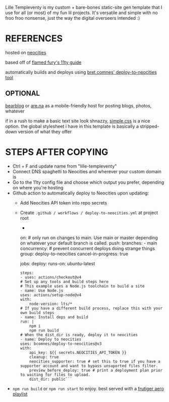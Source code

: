 Lille Templeventy is my custom + bare-bones static-site gen template that I use for all (or most) of my fun lil projects. It's versatile and simple with no froo froo nonsense, just the way the digital overseers intended :)

# REFERENCES
hosted on [neocities](https://neocities.org/)

based off of [flamed fury's 11ty guide](https://flamedfury.com/guides/11ty-homepage-neocities/)

automatically builds and deploys using [bret comnes' deploy-to-neocities tool](https://github.com/bcomnes/deploy-to-neocities)

## OPTIONAL
[bearblog](https://docs.bearblog.dev/) or [are.na](https://dev.are.na/documentation/channels) as a mobile-friendly host for posting blogs, photos, whatever

if in a rush to make a basic text site look shnazzy, [simple.css](https://github.com/kevquirk/simple.css?tab=readme-ov-file) is a nice option. the global stylesheet i have in this template is basically a stripped-down version of what they offer

# STEPS AFTER COPYING
* Ctrl + F and update name from "lille-templeventy"
* Connect DNS spaghetti to Neocities and wherever your custom domain is
* Go to the 11ty config file and choose which output you prefer, depending on where you're hosting
* Github action to automatically deploy to Neocities upon updating:
  * Add Neocities API token into repo secrets
  * Create ```.github / workflows / deploy-to-neocities.yml``` at project root
    * ```name: Deploy to neocities
    on: # only run on changes to main. Use main or master depending on whatever your default branch is called.
    push:
        branches:
        - main
    concurrency: # prevent concurrent deploys doing strange things
    group: deploy-to-neocities
    cancel-in-progress: true

    jobs:
    deploy:
        runs-on: ubuntu-latest

        steps:
        - uses: actions/checkout@v4
        # Set up any tools and build steps here
        # This example uses a Node.js toolchain to build a site
        - name: Use Node.js
        uses: actions/setup-node@v4
        with:
            node-version: lts/*
        # If you have a different build process, replace this with your own build steps
        - name: Install deps and build
        run: |
            npm i
            npm run build
        # When the dist_dir is ready, deploy it to neocities
        - name: Deploy to neocities
        uses: bcomnes/deploy-to-neocities@v3
        with:
            api_key: ${{ secrets.NEOCITIES_API_TOKEN }}
            cleanup: true
            neocities_supporter: true # set this to true if you have a supporter account and want to bypass unsuported files filter.
            preview_before_deploy: true # print a deployment plan prior to waiting for files to upload.
            dist_dir: public```
* ```npm run build``` or ```npm run start``` to enjoy. best served with a [frutiger aero playlist](https://youtu.be/ID_aSxk-1FM?si=16kGAh7t3VPyxoHH)